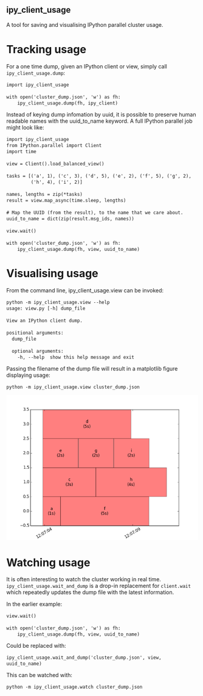ipy_client_usage
----------------

A tool for saving and visualising IPython parallel cluster usage.

Tracking usage
==============

For a one time dump, given an IPython client or view, simply call ``ipy_client_usage.dump``:

```
import ipy_client_usage

with open('cluster_dump.json', 'w') as fh:
    ipy_client_usage.dump(fh, ipy_client)
```

Instead of keying dump infomation by uuid, it is possible to preserve human readable
names with the uuid_to_name keyword. A full IPython parallel job might look like:

```
import ipy_client_usage
from IPython.parallel import Client
import time

view = Client().load_balanced_view()

tasks = [('a', 1), ('c', 3), ('d', 5), ('e', 2), ('f', 5), ('g', 2),
         ('h', 4), ('i', 2)]

names, lengths = zip(*tasks)
result = view.map_async(time.sleep, lengths)

# Map the UUID (from the result), to the name that we care about.
uuid_to_name = dict(zip(result.msg_ids, names))

view.wait()

with open('cluster_dump.json', 'w') as fh:
    ipy_client_usage.dump(fh, view, uuid_to_name)

```

Visualising usage
=================

From the command line, ipy_client_usage.view can be invoked:

```
python -m ipy_client_usage.view --help
usage: view.py [-h] dump_file

View an IPython client dump.

positional arguments:
  dump_file

  optional arguments:
    -h, --help  show this help message and exit
```

Passing the filename of the dump file will result in a matplotlib figure displaying usage:

```
python -m ipy_client_usage.view cluster_dump.json
```

![ipy_client_usage.view output](docs/cluster_dump.png)


Watching usage
==============

It is often interesting to watch the cluster working in real time. ``ipy_client_usage.wait_and_dump`` is a
drop-in replacement for ``client.wait`` which repeatedly updates the dump file with the latest information.

In the earlier example:

```
view.wait()

with open('cluster_dump.json', 'w') as fh:
    ipy_client_usage.dump(fh, view, uuid_to_name)
```

Could be replaced with:

```
ipy_client_usage.wait_and_dump('cluster_dump.json', view, uuid_to_name)
```

This can be watched with:

```
python -m ipy_client_usage.watch cluster_dump.json
```

